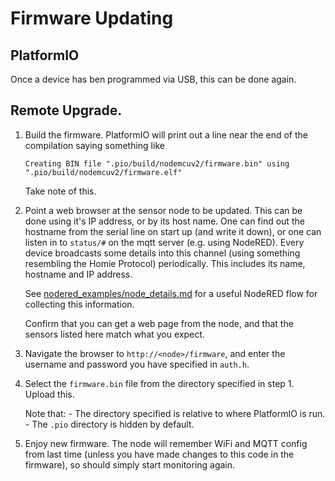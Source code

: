 # Firmware Updating

## PlatformIO

Once a device has ben programmed via USB, this can be done again.

## Remote Upgrade.

1) Build the firmware. PlatformIO will print out a line near the end of the compilation saying something like
   ```
   Creating BIN file ".pio/build/nodemcuv2/firmware.bin" using ".pio/build/nodemcuv2/firmware.elf"
   ```
   Take note of this.
2) Point a web browser at the sensor node to be updated. This can be done using it's IP address, or by its host name. One can find out the hostname from the serial line on start up (and write it down), or one can listen in to
   `status/#` on the mqtt server (e.g. using NodeRED). Every device broadcasts some details into this channel (using something resembling the Homie Protocol) periodically. This includes its name, hostname and IP address.

   See [nodered_examples/node_details.md](nodered_examples/node_details.md) for a useful NodeRED flow for collecting this information.

   Confirm that you can get a web page from the node, and that the sensors listed here match what you expect.

3) Navigate the browser to `http://<node>/firmware`, and enter the username and password you have specified in `auth.h`.

4) Select the `firmware.bin` file from the directory specified in step 1. Upload this.

    Note that:
        - The directory specified is relative to where PlatformIO is run.
        - The `.pio` directory is hidden by default.
5) Enjoy new firmware. The node will remember WiFi and MQTT config from last time (unless you have made changes to this code in the firmware), so should simply start monitoring again.